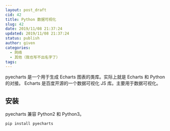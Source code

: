 ```yaml
---
layout: post_draft
cid: 42
title: Python 数据可视化
slug: 42
date: 2019/11/08 21:37:24
updated: 2019/11/08 21:37:24
status: publish
author: given
categories: 
  - 网络
  - 其他（我也写不出名字了）
tags: 
---
```



pyecharts 是一个用于生成 Echarts 图表的类库。实际上就是 Echarts 和 Python 的对接。 Echarts 是百度开源的一个数据可视化 JS 库。主要用于数据可视化。

安装
--

pyecharts 兼容 Python2 和 Python3。

    pip install pyecharts